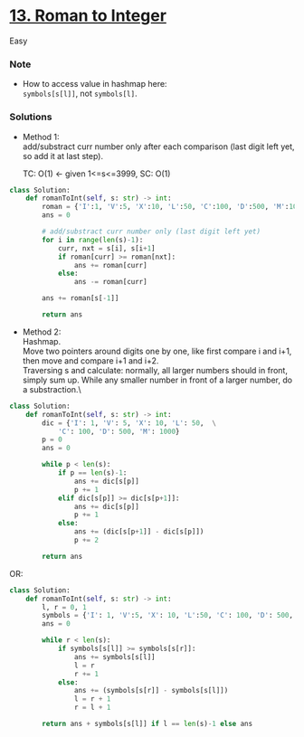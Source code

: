 # [13. Roman to Integer](https://leetcode.com/problems/roman-to-integer/description/?envType=study-plan-v2&envId=top-interview-150)

Easy

### Note

- How to access value in hashmap here:\
  `symbols[s[l]]`, not `symbols[l]`.

### Solutions

- Method 1:\
  add/substract curr number only after each comparison (last digit left yet, so add it at last step).
  
  TC: O(1) <- given 1<=s<=3999, SC: O(1)

```python
class Solution:
    def romanToInt(self, s: str) -> int:
        roman = {'I':1, 'V':5, 'X':10, 'L':50, 'C':100, 'D':500, 'M':1000}
        ans = 0

        # add/substract curr number only (last digit left yet)
        for i in range(len(s)-1):
            curr, nxt = s[i], s[i+1]
            if roman[curr] >= roman[nxt]:
                ans += roman[curr]
            else:
                ans -= roman[curr]

        ans += roman[s[-1]]

        return ans
```

- Method 2:\
  Hashmap.\
  Move two pointers around digits one by one, like first compare i and i+1, then move and compare i+1 and i+2.\
  Traversing s and calculate: normally, all larger numbers should in front, simply sum up. While any smaller number in front of a larger number, do a substraction.\
  
```python
class Solution:
    def romanToInt(self, s: str) -> int:
        dic = {'I': 1, 'V': 5, 'X': 10, 'L': 50,  \
            'C': 100, 'D': 500, 'M': 1000}
        p = 0
        ans = 0

        while p < len(s):
            if p == len(s)-1:
                ans += dic[s[p]]
                p += 1
            elif dic[s[p]] >= dic[s[p+1]]:
                ans += dic[s[p]]
                p += 1
            else:
                ans += (dic[s[p+1]] - dic[s[p]])
                p += 2

        return ans
```
  OR:
```python
class Solution:
    def romanToInt(self, s: str) -> int:
        l, r = 0, 1
        symbols = {'I': 1, 'V':5, 'X': 10, 'L':50, 'C': 100, 'D': 500, 'M':1000}
        ans = 0

        while r < len(s):
            if symbols[s[l]] >= symbols[s[r]]:
                ans += symbols[s[l]] 
                l = r
                r += 1
            else:
                ans += (symbols[s[r]] - symbols[s[l]])
                l = r + 1
                r = l + 1

        return ans + symbols[s[l]] if l == len(s)-1 else ans
```
